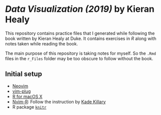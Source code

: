 # *Data Visualization (2019)* by Kieran Healy  
This repository contains practice files that I generated while following the
book written by Kieran Healy at Duke. It contains exercises in *R* along with 
notes taken while reading the book.

The main purpose of this repository is taking notes for myself. So the `.Rmd` files in the `r_Files` folder may be too obscure to follow without the book.

## Initial setup
* [Neovim ](https://github.com/neovim/neovim.git)
* [vim-plug](https://github.com/junegunn/vim-plug.git)
* [R for macOS X](https://cran.r-project.org/bin/macosx/)
* [Nvim-R](https://github.com/jalvesaq/Nvim-R.git): Follow the instruction by [Kade Killary](https://kadekillary.work/post/nvim-r/)
* R package [`knitr`](https://yihui.name/knitr/)
